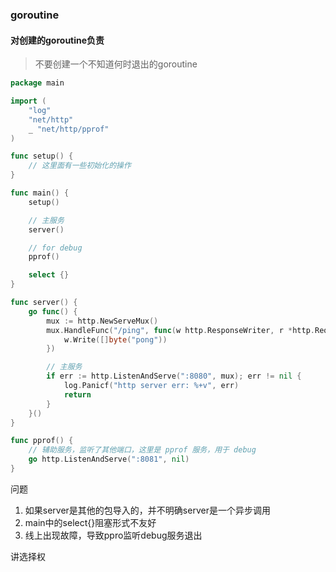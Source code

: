 ### goroutine

#### 对创建的goroutine负责

> 不要创建一个不知道何时退出的goroutine

~~~go
package main

import (
	"log"
	"net/http"
	_ "net/http/pprof"
)

func setup() {
	// 这里面有一些初始化的操作
}

func main() {
	setup()

	// 主服务
	server()

	// for debug
	pprof()

	select {}
}

func server() {
	go func() {
		mux := http.NewServeMux()
		mux.HandleFunc("/ping", func(w http.ResponseWriter, r *http.Request) {
			w.Write([]byte("pong"))
		})

		// 主服务
		if err := http.ListenAndServe(":8080", mux); err != nil {
			log.Panicf("http server err: %+v", err)
			return
		}
	}()
}

func pprof() {
	// 辅助服务，监听了其他端口，这里是 pprof 服务，用于 debug
	go http.ListenAndServe(":8081", nil)
}
~~~

问题

1. 如果server是其他的包导入的，并不明确server是一个异步调用
2. main中的select{}阻塞形式不友好
3. 线上出现故障，导致ppro监听debug服务退出

讲选择权